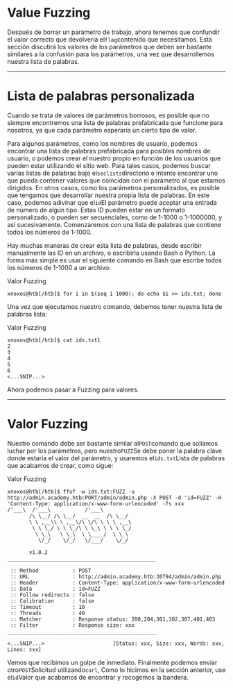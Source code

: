 # Value Fuzzing

Después de borrar un parámetro de trabajo, ahora tenemos que confundir el valor correcto que devolvería el`flag`contenido que necesitamos. Esta sección discutirá los valores de los parámetros que deben ser bastante similares a la confusión para los parámetros, una vez que desarrollemos nuestra lista de palabras.

---

# **Lista de palabras personalizada**

Cuando se trata de valores de parámetros borrosos, es posible que no siempre encontremos una lista de palabras prefabricada que funcione para nosotros, ya que cada parámetro esperaría un cierto tipo de valor.

Para algunos parámetros, como los nombres de usuario, podemos encontrar una lista de palabras prefabricada para posibles nombres de usuario, o podemos crear el nuestro propio en función de los usuarios que pueden estar utilizando el sitio web. Para tales casos, podemos buscar varias listas de palabras bajo el`seclists`directorio e intente encontrar uno que pueda contener valores que coincidan con el parámetro al que estamos dirigidos. En otros casos, como los parámetros personalizados, es posible que tengamos que desarrollar nuestra propia lista de palabras. En este caso, podemos adivinar que el`id`El parámetro puede aceptar una entrada de número de algún tipo. Estas ID pueden estar en un formato personalizado, o pueden ser secuenciales, como de 1-1000 o 1-1000000, y así sucesivamente. Comenzaremos con una lista de palabras que contiene todos los números de 1-1000.

Hay muchas maneras de crear esta lista de palabras, desde escribir manualmente las ID en un archivo, o escribirla usando Bash o Python. La forma más simple es usar el siguiente comando en Bash que escribe todos los números de 1-1000 a un archivo:

Valor Fuzzing

```
xnoxos@htb[/htb]$ for i in $(seq 1 1000); do echo $i >> ids.txt; done
```

Una vez que ejecutamos nuestro comando, debemos tener nuestra lista de palabras lista:

Valor Fuzzing

```
xnoxos@htb[/htb]$ cat ids.txt1
2
3
4
5
6
<...SNIP...>

```

Ahora podemos pasar a Fuzzing para valores.

---

# **Valor Fuzzing**

Nuestro comando debe ser bastante similar al`POST`comando que solíamos luchar por los parámetros, pero nuestro`FUZZ`Se debe poner la palabra clave donde estaría el valor del parámetro, y usaremos el`ids.txt`Lista de palabras que acabamos de crear, como sigue:

Valor Fuzzing

```
xnoxos@htb[/htb]$ ffuf -w ids.txt:FUZZ -u http://admin.academy.htb:PORT/admin/admin.php -X POST -d 'id=FUZZ' -H 'Content-Type: application/x-www-form-urlencoded' -fs xxx        /'___\  /'___\           /'___\
       /\ \__/ /\ \__/  __  __  /\ \__/
       \ \ ,__\\ \ ,__\/\ \/\ \ \ \ ,__\
        \ \ \_/ \ \ \_/\ \ \_\ \ \ \ \_/
         \ \_\   \ \_\  \ \____/  \ \_\
          \/_/    \/_/   \/___/    \/_/

       v1.0.2
________________________________________________

 :: Method           : POST
 :: URL              : http://admin.academy.htb:30794/admin/admin.php
 :: Header           : Content-Type: application/x-www-form-urlencoded
 :: Data             : id=FUZZ
 :: Follow redirects : false
 :: Calibration      : false
 :: Timeout          : 10
 :: Threads          : 40
 :: Matcher          : Response status: 200,204,301,302,307,401,403
 :: Filter           : Response size: xxx
________________________________________________

<...SNIP...>                      [Status: xxx, Size: xxx, Words: xxx, Lines: xxx]

```

Vemos que recibimos un golpe de inmediato. Finalmente podemos enviar otro`POST`Solicitud utilizando`curl`, Como lo hicimos en la sección anterior, use el`id`Valor que acabamos de encontrar y recogemos la bandera.